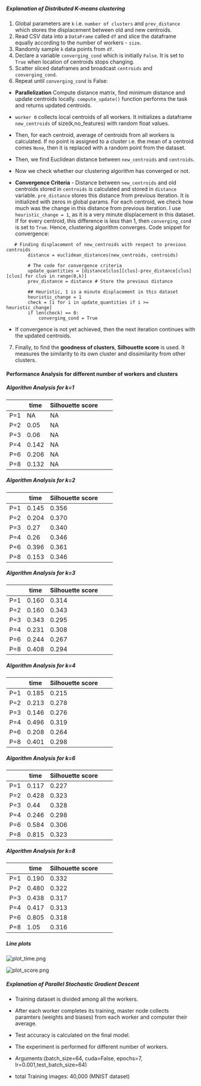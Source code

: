 

##### Explanation of Distributed K-means clustering

1. Global parameters are ```k``` i.e. ```number of clusters``` and ```prev_distance``` which stores the displacement between old and new centroids.
2. Read CSV data into a ```DataFrame``` called ```df``` and slice the dataframe equally according to the number of workers - ```size```.
3. Randomly sample ```k``` data points from ```df```.
4. Declare a variable ```converging_cond``` which is initially ```False```. It is set to ```True``` when location of centroids stops changing.
5. Scatter sliced dataframes and broadcast ```centroids``` and ```converging_cond```.
6. Repeat until ```converging_cond``` is False:
 - **Parallelization** Compute distance matrix, find minimum distance and update centroids locally. ```compute_update()``` function performs the task
and returns updated centroids. 

 - ```worker 0``` collects local centroids of all workers. It initializes a dataframe ```new_centroids``` of size(k,no_features) with random float values.
 - Then, for each centroid, average of centroids from all workers is calculated. If no point is assigned to a cluster i.e. the mean of a centroid comes ```None```, then it is replaced with a 
   random point from the dataset.
 - Then, we find Euclidean distance between ```new_centroids``` and ```centroids```.
 - Now we check whether our clustering algorithm has converged or not.
 - **Convergence Criteria** - Distance between ```new_centroids``` and old centroids stored in ```centroids``` is calculated and stored in
```distance``` variable. ```pre_distance``` stores this distance from previous iteration. It is initialized with zeros in global params.
   For each centroid, we check how much was the change in this distance from previous iteration. I use ```heuristic_change = 1```, as it is a very minute displacement in this dataset.
   If for every centroid, this difference is less than 1, then ```converging_cond``` is set to ```True```. Hence, clustering algorithm
   converges. Code snippet for convergence:
   
```
   # Finding displacement of new_centroids with respect to previous centroids
        distance = euclidean_distances(new_centroids, centroids)

        # The code for convergence criteria
        update_quantities = [distance[clus][clus]-prev_distance[clus][clus] for clus in range(0,k)]
        prev_distance = distance # Store the previous distance

        ## Heuristic, 1 is a minute displacement in this dataset
        heuristic_change = 1
        check = [i for i in update_quantities if i >= heuristic_change]
        if len(check) == 0:
            converging_cond = True

```
 - If convergence is not yet achieved, then the next iteration continues with the updated centroids.
 7. Finally, to find the **goodness of clusters**, **Silhouette score** is used. It measures the similarity to its own cluster and dissimilarity from other clusters.

#### Performance Analysis for different number of workers and clusters

##### Algorithm Analysis for k=1

|   |  time| Silhouette score  |  |   |
|---|---|---|---|---|
| P=1 | NA  | NA | 
| P=2 | 0.05 | NA |   
| P=3 | 0.06 | NA |  
| P=4 | 0.142 |  NA |  
| P=6 | 0.206 |NA |   
| P=8 | 0.132 | NA |

##### Algorithm Analysis for k=2

|   |  time| Silhouette score  |  |   |
|---|---|---|---|---|
| P=1 | 0.145  | 0.356 |
| P=2 | 0.204 | 0.370 |
| P=3 | 0.27 | 0.340 |
| P=4 | 0.26 |  0.346 |
| P=6 | 0.396 |0.361 |
| P=8 | 0.153 | 0.346 |


##### Algorithm Analysis for k=3

|   |  time| Silhouette score  |  |   |
|---|---|---|---|---|
| P=1 | 0.160  | 0.314 |
| P=2 | 0.160 | 0.343 |
| P=3 | 0.343 | 0.295 |
| P=4 | 0.231 |  0.308 |
| P=6 | 0.244 |0.267 |
| P=8 | 0.408 | 0.294 |


##### Algorithm Analysis for k=4

|   |  time| Silhouette score  |  |   |
|---|---|---|---|---|
| P=1 | 0.185  | 0.215 |
| P=2 | 0.213 | 0.278 |
| P=3 | 0.146 | 0.276 |
| P=4 | 0.496 | 0.319 |
| P=6 | 0.208 | 0.264 |
| P=8 | 0.401 | 0.298 |

##### Algorithm Analysis for k=6

|   |  time| Silhouette score  |  |   |
|---|---|---|---|---|
| P=1 | 0.117  | 0.227 |
| P=2 | 0.428 | 0.323 |
| P=3 | 0.44 | 0.328 |
| P=4 | 0.246 | 0.298 |
| P=6 | 0.584 | 0.306 |
| P=8 | 0.815 | 0.323 |

##### Algorithm Analysis for k=8

|   |  time| Silhouette score  |  |   |
|---|---|---|---|---|
| P=1 | 0.190  | 0.332 |
| P=2 | 0.480 | 0.322 |
| P=3 | 0.438 | 0.317 |
| P=4 | 0.417 | 0.313 |
| P=6 | 0.805 | 0.318 |
| P=8 | 1.05 | 0.316 |  

##### Line plots 

![plot_time.png](./plot_time.png)

![plot_score.png](./plot_score.png)


##### Explanation of Parallel Stochastic Gradient Descent

- Training dataset is divided among all the workers.
- After each worker completes its training, master node collects paramters (weights and biases) from each worker and computer their average. 
- Test accuracy is calculated on the final model.
- The experiment is performed for different number of workers.


- Arguments:(batch_size=64,   cuda=False,   epochs=7,   lr=0.001,test_batch_size=64)
- total Training images: 40,000 (MNIST dataset)


